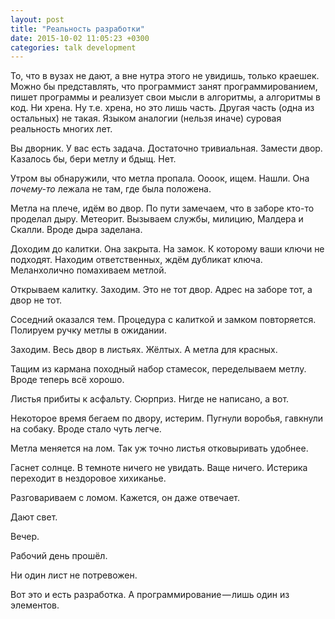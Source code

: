 ```yaml
---
layout: post
title: "Реальность разработки"
date: 2015-10-02 11:05:23 +0300
categories: talk development
---
```

То, что в вузах не дают, а вне нутра этого не увидишь, только краешек. Можно бы представлять, что программист занят программированием, пишет программы и реализует свои мысли в алгоритмы, а алгоритмы в код. Ни хрена. Ну т.е. хрена, но это лишь часть. Другая часть (одна из остальных) не такая. Языком аналогии (нельзя иначе) суровая реальность многих лет.

Вы дворник. У вас есть задача. Достаточно тривиальная. Замести двор. Казалось бы, бери метлу и бдыщ. Нет.

Утром вы обнаружили, что метла пропала. Оооок, ищем. Нашли. Она *почему-то* лежала не там, где была положена.

Метла на плече, идём во двор. По пути замечаем, что в заборе кто-то проделал дыру. Метеорит. Вызываем службы, милицию, Малдера и Скалли. Вроде дыра заделана.

Доходим до калитки. Она закрыта. На замок. К которому ваши ключи не подходят. Находим ответственных, ждём дубликат ключа. Меланхолично помахиваем метлой.

Открываем калитку. Заходим. Это не тот двор. Адрес на заборе тот, а двор не тот.

Соседний оказался тем. Процедура с калиткой и замком повторяется. Полируем ручку метлы в ожидании.

Заходим. Весь двор в листьях. Жёлтых. А метла для красных.

Тащим из кармана походный набор стамесок, переделываем метлу. Вроде теперь всё хорошо.

Листья прибиты к асфальту. Сюрприз. Нигде не написано, а вот.

Некоторое время бегаем по двору, истерим. Пугнули воробья, гавкнули на собаку. Вроде стало чуть легче.

Метла меняется на лом. Так уж точно листья отковыривать удобнее.

Гаснет солнце. В темноте ничего не увидать. Ваще ничего. Истерика переходит в нездоровое хихиканье.

Разговариваем с ломом. Кажется, он даже отвечает.

Дают свет.

Вечер.

Рабочий день прошёл.

Ни один лист не потревожен.

Вот это и есть разработка. А программирование — лишь один из элементов.
